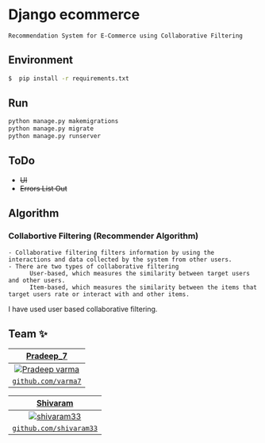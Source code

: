 # Django ecommerce

    Recommendation System for E-Commerce using Collaborative Filtering



## Environment

```sh
$  pip install -r requirements.txt
```


## Run


```python
python manage.py makemigrations
python manage.py migrate
python manage.py runserver
```

## ToDo
  - <strike>UI</strike> 
  - <strike>Errors List Out</strike> 
  
  
## Algorithm
### Collabortive Filtering (Recommender Algorithm)
	- Collaborative filtering filters information by using the interactions and data collected by the system from other users.
	- There are two types of collaborative filtering
		  User-based, which measures the similarity between target users and other users.
		  Item-based, which measures the similarity between the items that target users rate or interact with and other items.


I have used user based collaborative filtering.	




## Team ✨

| <a href="https://varma7.github.io" target="_blank">**Pradeep_7**</a>
| :---: |
| [![Pradeep varma](https://github.com/varma7.png?size=100)](https://varma7.github.io)    
| <a href="https://github.com/varma7" target="_blank">`github.com/varma7`</a>


| <a href="https://shivaram33.github.io" target="_blank">**Shivaram**</a>
| :---: |
| [![shivaram33](https://github.com/shivaram33.png?size=100)](https://shivaram33.github.io)    
| <a href="https://github.com/shivaram33" target="_blank">`github.com/shivaram33`</a>



